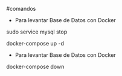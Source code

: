 #comandos

- Para levantar Base de Datos con Docker

sudo service mysql stop

docker-compose up -d 

- Para levantar Base de Datos con Docker

docker-compose down